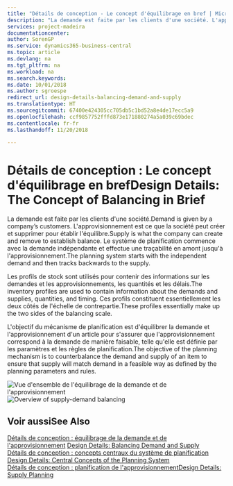 ```yaml
---
title: "Détails de conception - Le concept d'équilibrage en bref | Microsoft Docs"
description: "La demande est faite par les clients d'une société. L'approvisionnement est ce que la société peut créer et supprimer pour établir l'équilibre. Le système de planification commence avec la demande indépendante et effectue une traçabilité en amont jusqu'à l'approvisionnement."
services: project-madeira
documentationcenter: 
author: SorenGP
ms.service: dynamics365-business-central
ms.topic: article
ms.devlang: na
ms.tgt_pltfrm: na
ms.workload: na
ms.search.keywords: 
ms.date: 10/01/2018
ms.author: sgroespe
redirect_url: design-details-balancing-demand-and-supply
ms.translationtype: HT
ms.sourcegitcommit: 67400e424305cc705db5c1bd52a8e4de17ecc5a9
ms.openlocfilehash: ccf9857752fffd873e171880274a5a039c69bdec
ms.contentlocale: fr-fr
ms.lasthandoff: 11/20/2018

---
```

# <a name="design-details-the-concept-of-balancing-in-brief"></a><span data-ttu-id="e48e5-105">Détails de conception : Le concept d'équilibrage en bref</span><span class="sxs-lookup"><span data-stu-id="e48e5-105">Design Details: The Concept of Balancing in Brief</span></span>
<span data-ttu-id="e48e5-106">La demande est faite par les clients d'une société.</span><span class="sxs-lookup"><span data-stu-id="e48e5-106">Demand is given by a company’s customers.</span></span> <span data-ttu-id="e48e5-107">L'approvisionnement est ce que la société peut créer et supprimer pour établir l'équilibre.</span><span class="sxs-lookup"><span data-stu-id="e48e5-107">Supply is what the company can create and remove to establish balance.</span></span> <span data-ttu-id="e48e5-108">Le système de planification commence avec la demande indépendante et effectue une traçabilité en amont jusqu'à l'approvisionnement.</span><span class="sxs-lookup"><span data-stu-id="e48e5-108">The planning system starts with the independent demand and then tracks backwards to the supply.</span></span>  

 <span data-ttu-id="e48e5-109">Les profils de stock sont utilisés pour contenir des informations sur les demandes et les approvisionnements, les quantités et les délais.</span><span class="sxs-lookup"><span data-stu-id="e48e5-109">The inventory profiles are used to contain information about the demands and supplies, quantities, and timing.</span></span> <span data-ttu-id="e48e5-110">Ces profils constituent essentiellement les deux côtés de l'échelle de contrepartie.</span><span class="sxs-lookup"><span data-stu-id="e48e5-110">These profiles essentially make up the two sides of the balancing scale.</span></span>  

 <span data-ttu-id="e48e5-111">L'objectif du mécanisme de planification est d'équilibrer la demande et l'approvisionnement d'un article pour s'assurer que l'approvisionnement correspond à la demande de manière faisable, telle qu'elle est définie par les paramètres et les règles de planification.</span><span class="sxs-lookup"><span data-stu-id="e48e5-111">The objective of the planning mechanism is to counterbalance the demand and supply of an item to ensure that supply will match demand in a feasible way as defined by the planning parameters and rules.</span></span>  

 <span data-ttu-id="e48e5-112">![Vue d'ensemble de l'équilibrage de la demande et de l'approvisionnement](media/nav_app_supply_planning_2_balancing.png "Vue d'ensemble de l'équilibrage de la demande et de l'approvisionnement")</span><span class="sxs-lookup"><span data-stu-id="e48e5-112">![Overview of supply-demand balancing](media/nav_app_supply_planning_2_balancing.png "Overview of supply-demand balancing")</span></span>  

## <a name="see-also"></a><span data-ttu-id="e48e5-113">Voir aussi</span><span class="sxs-lookup"><span data-stu-id="e48e5-113">See Also</span></span>  
 <span data-ttu-id="e48e5-114">[Détails de conception : équilibrage de la demande et de l'approvisionnement](design-details-balancing-demand-and-supply.md) </span><span class="sxs-lookup"><span data-stu-id="e48e5-114">[Design Details: Balancing Demand and Supply](design-details-balancing-demand-and-supply.md) </span></span>  
 <span data-ttu-id="e48e5-115">[Détails de conception : concepts centraux du système de planification](design-details-central-concepts-of-the-planning-system.md) </span><span class="sxs-lookup"><span data-stu-id="e48e5-115">[Design Details: Central Concepts of the Planning System](design-details-central-concepts-of-the-planning-system.md) </span></span>  
 [<span data-ttu-id="e48e5-116">Détails de conception : planification de l'approvisionnement</span><span class="sxs-lookup"><span data-stu-id="e48e5-116">Design Details: Supply Planning</span></span>](design-details-supply-planning.md)

